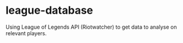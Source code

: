 # league-database
Using League of Legends API (Riotwatcher) to get data to analyse on relevant players.
